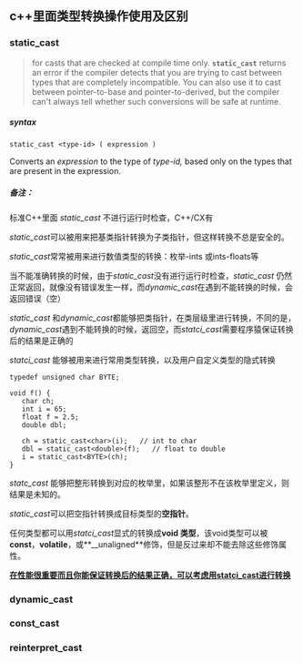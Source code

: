 ## c++里面类型转换操作使用及区别 



### static_cast

> for casts that are checked at compile time only. **`static_cast`** returns an error if the compiler detects that you are trying to cast between types that are completely incompatible. You can also use it to cast between pointer-to-base and pointer-to-derived, but the compiler can't always tell whether such conversions will be safe at runtime.
##### syntax

```
static_cast <type-id> ( expression )
```

Converts an *expression* to the type of *type-id,* based only on the types that are present in the expression.

##### 备注：

标准C++里面 *static_cast* 不进行运行时检查，C++/CX有

*static_cast*可以被用来把基类指针转换为子类指针，但这样转换不总是安全的。

*static_cast*常常被用来进行数值类型的转换：枚举-ints 或ints-floats等

当不能准确转换的时候，由于*static_cast*没有进行运行时检查，*static_cast* 仍然正常返回，就像没有错误发生一样，而*dynamic_cast*在遇到不能转换的时候，会返回错误（空）

*static_cast* 和*dynamic_cast*都能够把类指针，在类层级里进行转换，不同的是，*dynamic_cast*遇到不能转换的时候，返回空，而*statci_cast*需要程序猿保证转换后的结果是正确的

*statci_cast* 能够被用来进行常用类型转换，以及用户自定义类型的隐式转换

```
typedef unsigned char BYTE;

void f() {
   char ch;
   int i = 65;
   float f = 2.5;
   double dbl;

   ch = static_cast<char>(i);   // int to char
   dbl = static_cast<double>(f);   // float to double
   i = static_cast<BYTE>(ch);
}
```

*statc_cast* 能够把整形转换到对应的枚举里，如果该整形不在该枚举里定义，则结果是未知的。

*static_cast*可以把空指针转换成目标类型的**空指针**。

任何类型都可以用*statci_cast*显式的转换成**void 类型**，该void类型可以被**const**，**volatile**，或**__unaligned**修饰，但是反过来却不能去除这些修饰属性。

**<u>在性能很重要而且你能保证转换后的结果正确，可以考虑用statci_cast进行转换</u>**

 ### dynamic_cast

 ### const_cast

### reinterpret_cast

